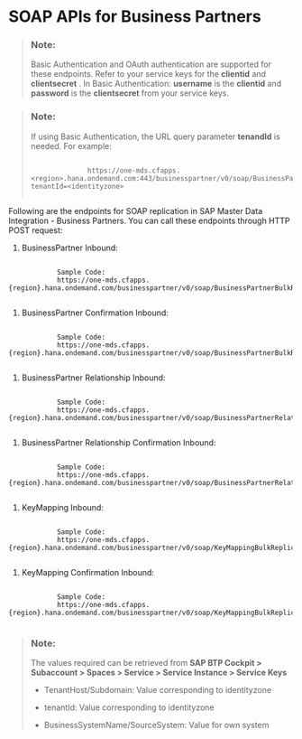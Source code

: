 <!-- loio93d7b77378ad498da2f0a2f2d802fcf3 -->

# SOAP APIs for Business Partners

> ### Note:  
> Basic Authentication and OAuth authentication are supported for these endpoints. Refer to your service keys for the **clientid** and **clientsecret** . In Basic Authentication: **username** is the **clientid** and **password** is the **clientsecret** from your service keys.

> ### Note:  
> If using Basic Authentication, the URL query parameter **tenandId** is needed. For example:
> 
> ```
> 
> 				https://one-mds.cfapps.<region>.hana.ondemand.com:443/businesspartner/v0/soap/BusinessPartnerBulkReplicateRequestIn?tenantId=<identityzone>
> 			
> ```

Following are the endpoints for SOAP replication in SAP Master Data Integration - Business Partners. You can call these endpoints through HTTP POST request:

1.  BusinessPartner Inbound:


```

			Sample Code:
			https://one-mds.cfapps.{region}.hana.ondemand.com/businesspartner/v0/soap/BusinessPartnerBulkReplicateRequestIn
		
```

1.  BusinessPartner Confirmation Inbound:


```

			Sample Code:
			https://one-mds.cfapps.{region}.hana.ondemand.com/businesspartner/v0/soap/BusinessPartnerBulkReplicateRequestConfIn
		
```

1.  BusinessPartner Relationship Inbound:


```

			Sample Code:
			https://one-mds.cfapps.{region}.hana.ondemand.com/businesspartner/v0/soap/BusinessPartnerRelationshipBulkReplicateRequestIn
		
```

1.  BusinessPartner Relationship Confirmation Inbound:


```

			Sample Code:
			https://one-mds.cfapps.{region}.hana.ondemand.com/businesspartner/v0/soap/BusinessPartnerRelationshipBulkReplicateRequestConfirmIn
		
```

1.  KeyMapping Inbound:


```

			Sample Code:
			https://one-mds.cfapps.{region}.hana.ondemand.com/businesspartner/v0/soap/KeyMappingBulkReplicateRequestIn
		
```

1.  KeyMapping Confirmation Inbound:


```

			Sample Code:
			https://one-mds.cfapps.{region}.hana.ondemand.com/businesspartner/v0/soap/KeyMappingBulkReplicateRequestConfirmIn
		
```

> ### Note:  
> The values required can be retrieved from **SAP BTP Cockpit \> Subaccount \> Spaces \> Service \> Service Instance \> Service Keys** 
> 
> -   TenantHost/Subdomain: Value corresponding to identityzone
> 
> -   tenantId: Value corresponding to identityzone
> 
> -   BusinessSystemName/SourceSystem: Value for own system

